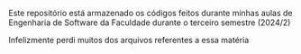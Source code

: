 Este repositório está armazenado os códigos feitos durante minhas aulas de Engenharia de Software da Faculdade durante o terceiro semestre (2024/2)

Infelizmente perdi muitos dos arquivos referentes a essa matéria

